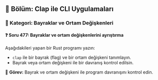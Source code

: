 ## 📘 Bölüm: Clap ile CLI Uygulamaları  
### 🔹 Kategori: Bayraklar ve Ortam Değişkenleri  
#### ❓ Soru 477: Bayraklar ve ortam değişkenlerini ayrıştırma

Aşağıdakileri yapan bir Rust programı yazın:

- `clap` ile bir bayrak (flag) ve bir ortam değişkeni tanımlayın.
- Bayrak veya ortam değişkeni ile bir davranış kontrol edilsin.

🔧 **Görev:** Bayrak ve ortam değişkeni ile program davranışını kontrol edin.
